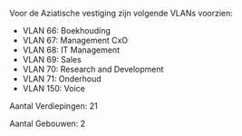 Voor de Aziatische vestiging zijn volgende VLANs voorzien:

* VLAN 66: Boekhouding
* VLAN 67: Management CxO
* VLAN 68: IT Management
* VLAN 69: Sales
* VLAN 70: Research and Development
* VLAN 71: Onderhoud
* VLAN 150: Voice

Aantal Verdiepingen: 21

Aantal Gebouwen: 2
